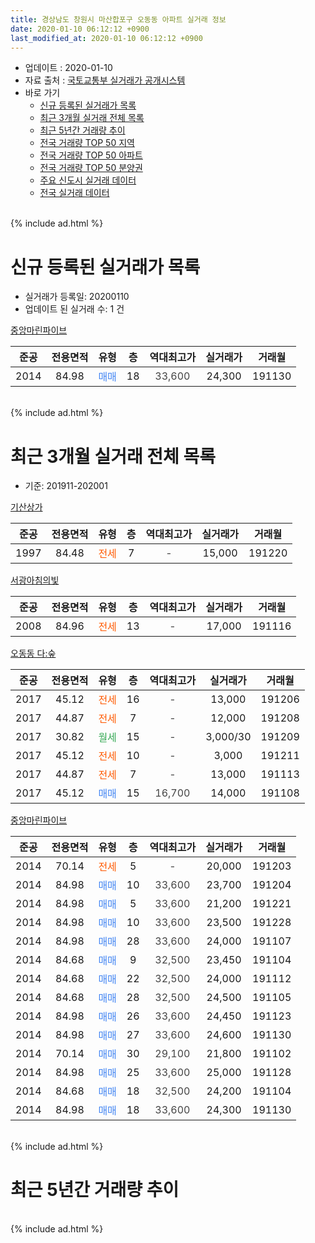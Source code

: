 ```yaml
---
title: 경상남도 창원시 마산합포구 오동동 아파트 실거래 정보
date: 2020-01-10 06:12:12 +0900
last_modified_at: 2020-01-10 06:12:12 +0900
---
```


* 업데이트 : 2020-01-10
* 자료 출처 : [국토교통부 실거래가 공개시스템](http://rt.molit.go.kr)
* 바로 가기
    * [신규 등록된 실거래가 목록](#신규-등록된-실거래가-목록)
    * [최근 3개월 실거래 전체 목록](#최근-3개월-실거래-전체-목록)
    * [최근 5년간 거래량 추이](#최근-5년간-거래량-추이)
    * [전국 거래량 TOP 50 지역](https://inasie.github.io/apt-trade-info/최근-3개월-전국에서-가장-거래가-많이-발생한-지역)
    * [전국 거래량 TOP 50 아파트](https://inasie.github.io/apt-trade-info/최근-3개월-전국에서-가장-거래가-많이-발생한-아파트)
    * [전국 거래량 TOP 50 분양권](https://inasie.github.io/apt-trade-info/최근-3개월-전국에서-가장-거래가-많이-발생한-분양권)
    * [주요 신도시 실거래 데이터](https://inasie.github.io/apt-trade-info/주요-신도시)
    * [전국 실거래 데이터](https://inasie.github.io/apt-trade-info/전국)
<br>
{% include ad.html %}
<br>

# 신규 등록된 실거래가 목록
* 실거래가 등록일: 20200110
* 업데이트 된 실거래 수: 1 건


[중앙마린파이브](https://search.naver.com/search.naver?query=%EA%B2%BD%EC%83%81%EB%82%A8%EB%8F%84+%EC%B0%BD%EC%9B%90%EC%8B%9C+%EB%A7%88%EC%82%B0%ED%95%A9%ED%8F%AC%EA%B5%AC+%EC%98%A4%EB%8F%99%EB%8F%99+%EC%A4%91%EC%95%99%EB%A7%88%EB%A6%B0%ED%8C%8C%EC%9D%B4%EB%B8%8C)

|준공|전용면적|유형|층|역대최고가|실거래가|거래월|
|:---:|:---:|:---:|:---:|:---:|:---:|:---:|
|2014|84.98|<span style="color:#4285f3">매매</span>|18|<span style="color:#444444">33,600</span>|24,300|191130|


<br>
{% include ad.html %}
<br>

# 최근 3개월 실거래 전체 목록
* 기준: 201911-202001


[기산상가](https://search.naver.com/search.naver?query=%EA%B2%BD%EC%83%81%EB%82%A8%EB%8F%84+%EC%B0%BD%EC%9B%90%EC%8B%9C+%EB%A7%88%EC%82%B0%ED%95%A9%ED%8F%AC%EA%B5%AC+%EC%98%A4%EB%8F%99%EB%8F%99+%EA%B8%B0%EC%82%B0%EC%83%81%EA%B0%80)

|준공|전용면적|유형|층|역대최고가|실거래가|거래월|
|:---:|:---:|:---:|:---:|:---:|:---:|:---:|
|1997|84.48|<span style="color:#ff5a00">전세</span>|7|<span style="color:#444444">-</span>|15,000|191220|

[서광아침의빛](https://search.naver.com/search.naver?query=%EA%B2%BD%EC%83%81%EB%82%A8%EB%8F%84+%EC%B0%BD%EC%9B%90%EC%8B%9C+%EB%A7%88%EC%82%B0%ED%95%A9%ED%8F%AC%EA%B5%AC+%EC%98%A4%EB%8F%99%EB%8F%99+%EC%84%9C%EA%B4%91%EC%95%84%EC%B9%A8%EC%9D%98%EB%B9%9B)

|준공|전용면적|유형|층|역대최고가|실거래가|거래월|
|:---:|:---:|:---:|:---:|:---:|:---:|:---:|
|2008|84.96|<span style="color:#ff5a00">전세</span>|13|<span style="color:#444444">-</span>|17,000|191116|

[오동동 다:숲](https://search.naver.com/search.naver?query=%EA%B2%BD%EC%83%81%EB%82%A8%EB%8F%84+%EC%B0%BD%EC%9B%90%EC%8B%9C+%EB%A7%88%EC%82%B0%ED%95%A9%ED%8F%AC%EA%B5%AC+%EC%98%A4%EB%8F%99%EB%8F%99+%EC%98%A4%EB%8F%99%EB%8F%99+%EB%8B%A4%3A%EC%88%B2)

|준공|전용면적|유형|층|역대최고가|실거래가|거래월|
|:---:|:---:|:---:|:---:|:---:|:---:|:---:|
|2017|45.12|<span style="color:#ff5a00">전세</span>|16|<span style="color:#444444">-</span>|13,000|191206|
|2017|44.87|<span style="color:#ff5a00">전세</span>|7|<span style="color:#444444">-</span>|12,000|191208|
|2017|30.82|<span style="color:#34a853">월세</span>|15|<span style="color:#444444">-</span>|3,000/30|191209|
|2017|45.12|<span style="color:#ff5a00">전세</span>|10|<span style="color:#444444">-</span>|3,000|191211|
|2017|44.87|<span style="color:#ff5a00">전세</span>|7|<span style="color:#444444">-</span>|13,000|191113|
|2017|45.12|<span style="color:#4285f3">매매</span>|15|<span style="color:#444444">16,700</span>|14,000|191108|

[중앙마린파이브](https://search.naver.com/search.naver?query=%EA%B2%BD%EC%83%81%EB%82%A8%EB%8F%84+%EC%B0%BD%EC%9B%90%EC%8B%9C+%EB%A7%88%EC%82%B0%ED%95%A9%ED%8F%AC%EA%B5%AC+%EC%98%A4%EB%8F%99%EB%8F%99+%EC%A4%91%EC%95%99%EB%A7%88%EB%A6%B0%ED%8C%8C%EC%9D%B4%EB%B8%8C)

|준공|전용면적|유형|층|역대최고가|실거래가|거래월|
|:---:|:---:|:---:|:---:|:---:|:---:|:---:|
|2014|70.14|<span style="color:#ff5a00">전세</span>|5|<span style="color:#444444">-</span>|20,000|191203|
|2014|84.98|<span style="color:#4285f3">매매</span>|10|<span style="color:#444444">33,600</span>|23,700|191204|
|2014|84.98|<span style="color:#4285f3">매매</span>|5|<span style="color:#444444">33,600</span>|21,200|191221|
|2014|84.98|<span style="color:#4285f3">매매</span>|10|<span style="color:#444444">33,600</span>|23,500|191228|
|2014|84.98|<span style="color:#4285f3">매매</span>|28|<span style="color:#444444">33,600</span>|24,000|191107|
|2014|84.68|<span style="color:#4285f3">매매</span>|9|<span style="color:#444444">32,500</span>|23,450|191104|
|2014|84.68|<span style="color:#4285f3">매매</span>|22|<span style="color:#444444">32,500</span>|24,000|191112|
|2014|84.68|<span style="color:#4285f3">매매</span>|28|<span style="color:#444444">32,500</span>|24,500|191105|
|2014|84.98|<span style="color:#4285f3">매매</span>|26|<span style="color:#444444">33,600</span>|24,450|191123|
|2014|84.98|<span style="color:#4285f3">매매</span>|27|<span style="color:#444444">33,600</span>|24,600|191130|
|2014|70.14|<span style="color:#4285f3">매매</span>|30|<span style="color:#444444">29,100</span>|21,800|191102|
|2014|84.98|<span style="color:#4285f3">매매</span>|25|<span style="color:#444444">33,600</span>|25,000|191128|
|2014|84.68|<span style="color:#4285f3">매매</span>|18|<span style="color:#444444">32,500</span>|24,200|191104|
|2014|84.98|<span style="color:#4285f3">매매</span>|18|<span style="color:#444444">33,600</span>|24,300|191130|


<br>
{% include ad.html %}
<br>

# 최근 5년간 거래량 추이


<div style="width:100%;">
    <canvas id="deal_progress" height="200"></canvas>
</div>

<script>
new Chart(document.getElementById("deal_progress"), {
    type: 'line',
    data: {
        labels: ['201501','201502','201503','201504','201505','201506','201507','201508','201509','201510','201511','201512','201601','201602','201603','201604','201605','201606','201607','201608','201609','201610','201611','201612','201701','201702','201703','201704','201705','201706','201707','201708','201709','201710','201711','201712','201801','201802','201803','201804','201805','201806','201807','201808','201809','201810','201811','201812','201901','201902','201903','201904','201905','201906','201907','201908','201909','201910','201911','201912','202001'],
        datasets: [{
            label: '매매',
            pointRadius: 1,
            data: [2, 3, 5, 3, 0, 4, 1, 0, 4, 5, 2, 6, 3, 2, 0, 3, 1, 6, 5, 8, 9, 12, 7, 10, 4, 6, 4, 4, 3, 2, 4, 2, 3, 2, 1, 2, 4, 4, 4, 5, 1, 6, 4, 2, 3, 4, 2, 4, 4, 4, 6, 7, 4, 5, 4, 5, 4, 8, 11, 3, 0],
            borderColor: "rgba(255, 201, 14, 1)",
            backgroundColor: "rgba(255, 201, 14, 0.5)",
            fill: false,
            lineTension: 0
        },{
            label: '전월세',
            pointRadius: 1,
            data: [6, 2, 1, 1, 3, 1, 0, 0, 3, 5, 0, 1, 5, 1, 5, 2, 1, 1, 5, 6, 4, 10, 3, 6, 0, 1, 6, 3, 6, 1, 4, 2, 8, 5, 13, 11, 16, 5, 7, 4, 2, 4, 2, 6, 4, 4, 3, 2, 3, 2, 3, 6, 3, 2, 1, 2, 3, 7, 2, 6, 0],
            borderColor: "rgba(0, 141, 185, 1)",
            backgroundColor: "rgba(0, 141, 185, 0.5)",
            fill: false,
            lineTension: 0
        }
        ]
    },
    options: {
        responsive: true,
        title: {
            display: false
        },
        tooltips: {
            mode: 'index',
            intersect: false
        },
        hover: {
            mode: 'nearest',
            intersect: true
        },
        scales: {
            xAxes: [{
                display: true,
                scaleLabel: {
                    display: true,
                    labelString: '년/월'
                }
            }],
            yAxes: [{
                display: true,
                ticks: {
                    suggestedMin: 0,
                },
                scaleLabel: {
                    display: true,
                    labelString: '실거래 수'
                }
            }]
        }
    }
});

</script>


<br>
{% include ad.html %}
<br>

